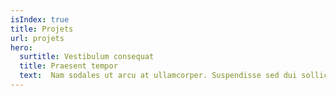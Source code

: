 ```yaml
---
isIndex: true
title: Projets
url: projets
hero:
  surtitle: Vestibulum consequat
  title: Praesent tempor
  text:  Nam sodales ut arcu at ullamcorper. Suspendisse sed dui sollicitudin, aliquet diam in, aliquam arcu. Vestibulum consequat sit amet est eleifend laoreet. Praesent tempor arcu ex, et elementum neque dictum venenatis. 
---
```

